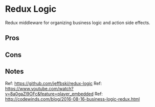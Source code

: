 # Redux Logic

Redux middleware for organizing business logic and action side effects.


## Pros




## Cons




## Notes



Ref: https://github.com/jeffbski/redux-logic
Ref: https://www.youtube.com/watch?v=8a0gaZl9OFc&feature=player_embedded
Ref: http://codewinds.com/blog/2016-08-16-business-logic-redux.html
